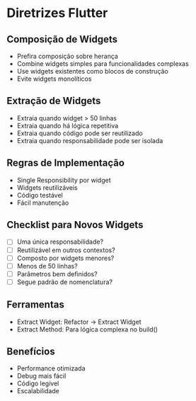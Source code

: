 # Diretrizes Flutter

## Composição de Widgets
- Prefira composição sobre herança
- Combine widgets simples para funcionalidades complexas
- Use widgets existentes como blocos de construção
- Evite widgets monolíticos

## Extração de Widgets
- Extraia quando widget > 50 linhas
- Extraia quando há lógica repetitiva
- Extraia quando código pode ser reutilizado
- Extraia quando responsabilidade pode ser isolada

## Regras de Implementação
- Single Responsibility por widget
- Widgets reutilizáveis
- Código testável
- Fácil manutenção

## Checklist para Novos Widgets
- [ ] Uma única responsabilidade?
- [ ] Reutilizável em outros contextos?
- [ ] Composto por widgets menores?
- [ ] Menos de 50 linhas?
- [ ] Parâmetros bem definidos?
- [ ] Segue padrão de nomenclatura?

## Ferramentas
- Extract Widget: Refactor → Extract Widget
- Extract Method: Para lógica complexa no build()

## Benefícios
- Performance otimizada
- Debug mais fácil
- Código legível
- Escalabilidade